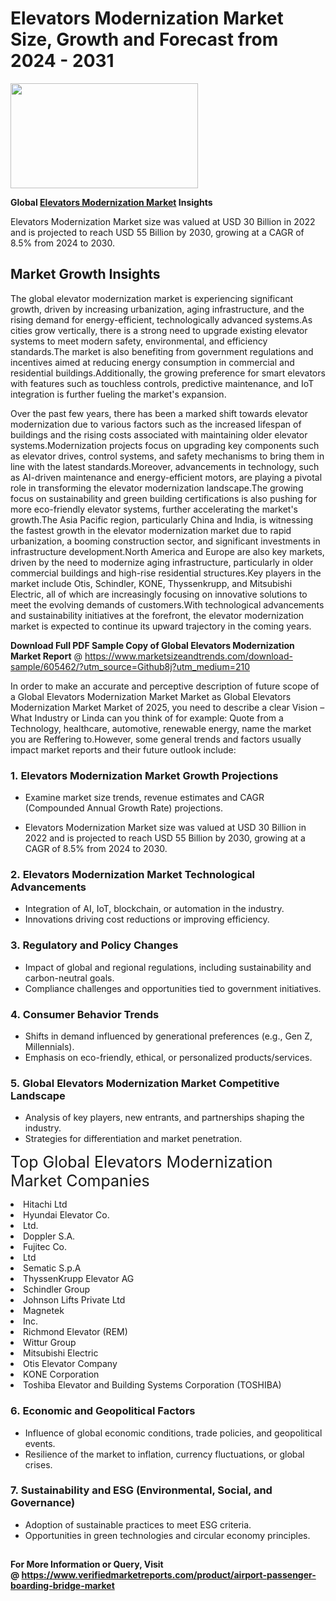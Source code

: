 <H1>Elevators Modernization Market Size, Growth and Forecast from 2024 - 2031</H1><img class="aligncenter size-medium wp-image-584254" src="https://thirdeyenews.in/wp-content/uploads/2024/09/Global-Market-Research-300x168.jpeg" alt="" width="300" height="168" /><p><strong>Global&nbsp;<a href="https://www.marketsizeandtrends.com/download-sample/605462/?utm_source=Github8j?utm_medium=210">Elevators Modernization Market</a> Insights</strong></p><p>Elevators Modernization Market size was valued at USD 30 Billion in 2022 and is projected to reach USD 55 Billion by 2030, growing at a CAGR of 8.5% from 2024 to 2030.</p><p><h2>Market Growth Insights</h2> <p>The global elevator modernization market is experiencing significant growth, driven by increasing urbanization, aging infrastructure, and the rising demand for energy-efficient, technologically advanced systems.As cities grow vertically, there is a strong need to upgrade existing elevator systems to meet modern safety, environmental, and efficiency standards.The market is also benefiting from government regulations and incentives aimed at reducing energy consumption in commercial and residential buildings.Additionally, the growing preference for smart elevators with features such as touchless controls, predictive maintenance, and IoT integration is further fueling the market's expansion.</p> <p>Over the past few years, there has been a marked shift towards elevator modernization due to various factors such as the increased lifespan of buildings and the rising costs associated with maintaining older elevator systems.Modernization projects focus on upgrading key components such as elevator drives, control systems, and safety mechanisms to bring them in line with the latest standards.Moreover, advancements in technology, such as AI-driven maintenance and energy-efficient motors, are playing a pivotal role in transforming the elevator modernization landscape.The growing focus on sustainability and green building certifications is also pushing for more eco-friendly elevator systems, further accelerating the market's growth.The Asia Pacific region, particularly China and India, is witnessing the fastest growth in the elevator modernization market due to rapid urbanization, a booming construction sector, and significant investments in infrastructure development.North America and Europe are also key markets, driven by the need to modernize aging infrastructure, particularly in older commercial buildings and high-rise residential structures.Key players in the market include Otis, Schindler, KONE, Thyssenkrupp, and Mitsubishi Electric, all of which are increasingly focusing on innovative solutions to meet the evolving demands of customers.With technological advancements and sustainability initiatives at the forefront, the elevator modernization market is expected to continue its upward trajectory in the coming years.</p> <p><span class=""><strong>Download Full PDF Sample Copy of Global Elevators Modernization Market Report</strong> @ <a href="https://www.marketsizeandtrends.com/download-sample/605462/?utm_source=Github8j?utm_medium=210" target="_blank">https://www.marketsizeandtrends.com/download-sample/605462/?utm_source=Github8j?utm_medium=210</a></span></p><p>In order to make an accurate and perceptive description of future scope of a Global&nbsp;Elevators Modernization Market Market as Global&nbsp;Elevators Modernization Market Market of 2025, you need to describe a clear Vision &ndash; What Industry or Linda can you think of for example: Quote from a Technology, healthcare, automotive, renewable energy, name the market you are Reffering to.However, some general trends and factors usually impact market reports and their future outlook include:</p><h3>1.&nbsp;<strong>Elevators Modernization Market Growth Projections</strong></h3><ul><li>Examine market size trends, revenue estimates and CAGR (Compounded Annual Growth Rate) projections.</li><li><p>Elevators Modernization Market size was valued at USD 30 Billion in 2022 and is projected to reach USD 55 Billion by 2030, growing at a CAGR of 8.5% from 2024 to 2030.</p></li></ul><h3>2.&nbsp;<strong>Elevators Modernization Market Technological Advancements</strong></h3><ul><li>Integration of AI, IoT, blockchain, or automation in the industry.</li><li>Innovations driving cost reductions or improving efficiency.</li></ul><h3>3.&nbsp;<strong>Regulatory and Policy Changes</strong></h3><ul><li>Impact of global and regional regulations, including sustainability and carbon-neutral goals.</li><li>Compliance challenges and opportunities tied to government initiatives.</li></ul><h3>4.&nbsp;<strong>Consumer Behavior Trends</strong></h3><ul><li>Shifts in demand influenced by generational preferences (e.g., Gen Z, Millennials).</li><li>Emphasis on eco-friendly, ethical, or personalized products/services.</li></ul><h3>5.&nbsp;<strong>Global Elevators Modernization Market Competitive Landscape</strong></h3><ul><li>Analysis of key players, new entrants, and partnerships shaping the industry.</li><li>Strategies for differentiation and market penetration.</li></ul><p data-pm-slice="1 1 []"><span style="color: inherit; font-family: inherit; font-size: 25px;">Top Global Elevators Modernization Market Companies</span></p><div class="" data-test-id=""><p><li>Hitachi Ltd</li><li> Hyundai Elevator Co.</li><li> Ltd.</li><li> Doppler S.A.</li><li> Fujitec Co.</li><li>Ltd</li><li> Sematic S.p.A</li><li> ThyssenKrupp Elevator AG</li><li> Schindler Group</li><li> Johnson Lifts Private Ltd</li><li> Magnetek</li><li> Inc.</li><li> Richmond Elevator (REM)</li><li> Wittur Group</li><li> Mitsubishi Electric</li><li> Otis Elevator Company</li><li> KONE Corporation</li><li> Toshiba Elevator and Building Systems Corporation (TOSHIBA)</li></p></div><h3>6.&nbsp;<strong>Economic and Geopolitical Factors</strong></h3><ul><li>Influence of global economic conditions, trade policies, and geopolitical events.</li><li>Resilience of the market to inflation, currency fluctuations, or global crises.</li></ul><h3>7.&nbsp;<strong>Sustainability and ESG (Environmental, Social, and Governance)</strong></h3><ul><li>Adoption of sustainable practices to meet ESG criteria.</li><li>Opportunities in green technologies and circular economy principles.</li></ul><h2><strong style="font-size: 14px;">For More Information or Query, Visit @&nbsp;</strong><a style="background-color: #ffffff; font-size: 14px;" href="https://www.marketsizeandtrends.com/report/elevators-modernization-market/" target="_blank">https://www.verifiedmarketreports.com/product/airport-passenger-boarding-bridge-market</a></h2>